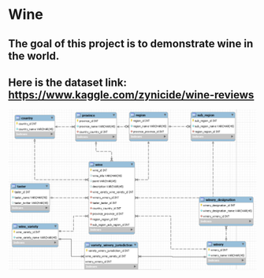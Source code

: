 # Wine
## The goal of this project is to demonstrate wine in the world.
## Here is the dataset link: https://www.kaggle.com/zynicide/wine-reviews
![GitHub Logo](/static/img/data_model.png)
